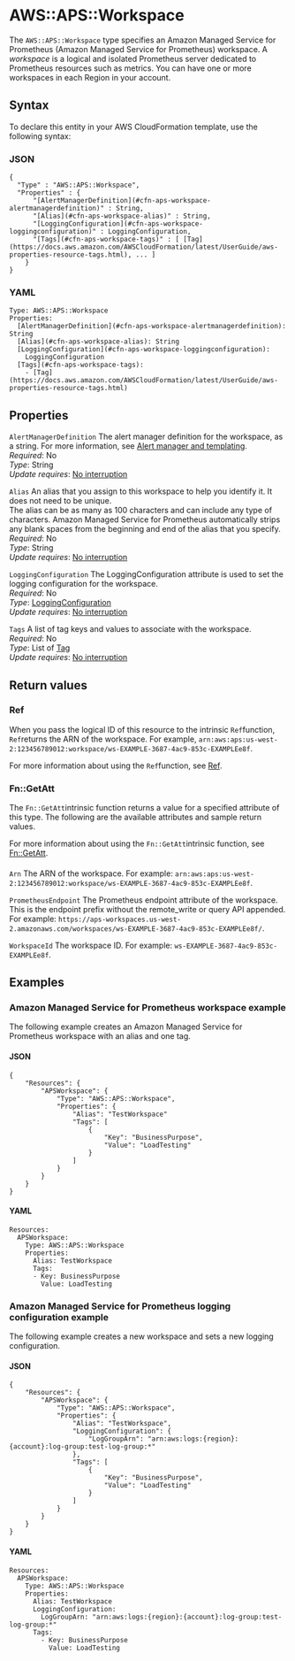 # AWS::APS::Workspace<a name="aws-resource-aps-workspace"></a>

The `AWS::APS::Workspace` type specifies an Amazon Managed Service for Prometheus \(Amazon Managed Service for Prometheus\) workspace\. A *workspace* is a logical and isolated Prometheus server dedicated to Prometheus resources such as metrics\. You can have one or more workspaces in each Region in your account\.

## Syntax<a name="aws-resource-aps-workspace-syntax"></a>

To declare this entity in your AWS CloudFormation template, use the following syntax:

### JSON<a name="aws-resource-aps-workspace-syntax.json"></a>

```
{
  "Type" : "AWS::APS::Workspace",
  "Properties" : {
      "[AlertManagerDefinition](#cfn-aps-workspace-alertmanagerdefinition)" : String,
      "[Alias](#cfn-aps-workspace-alias)" : String,
      "[LoggingConfiguration](#cfn-aps-workspace-loggingconfiguration)" : LoggingConfiguration,
      "[Tags](#cfn-aps-workspace-tags)" : [ [Tag](https://docs.aws.amazon.com/AWSCloudFormation/latest/UserGuide/aws-properties-resource-tags.html), ... ]
    }
}
```

### YAML<a name="aws-resource-aps-workspace-syntax.yaml"></a>

```
Type: AWS::APS::Workspace
Properties: 
  [AlertManagerDefinition](#cfn-aps-workspace-alertmanagerdefinition): String
  [Alias](#cfn-aps-workspace-alias): String
  [LoggingConfiguration](#cfn-aps-workspace-loggingconfiguration): 
    LoggingConfiguration
  [Tags](#cfn-aps-workspace-tags): 
    - [Tag](https://docs.aws.amazon.com/AWSCloudFormation/latest/UserGuide/aws-properties-resource-tags.html)
```

## Properties<a name="aws-resource-aps-workspace-properties"></a>

`AlertManagerDefinition`  <a name="cfn-aps-workspace-alertmanagerdefinition"></a>
The alert manager definition for the workspace, as a string\. For more information, see [ Alert manager and templating](https://docs.aws.amazon.com/prometheus/latest/userguide/AMP-alert-manager.html)\.  
*Required*: No  
*Type*: String  
*Update requires*: [No interruption](https://docs.aws.amazon.com/AWSCloudFormation/latest/UserGuide/using-cfn-updating-stacks-update-behaviors.html#update-no-interrupt)

`Alias`  <a name="cfn-aps-workspace-alias"></a>
An alias that you assign to this workspace to help you identify it\. It does not need to be unique\.  
 The alias can be as many as 100 characters and can include any type of characters\. Amazon Managed Service for Prometheus automatically strips any blank spaces from the beginning and end of the alias that you specify\.   
*Required*: No  
*Type*: String  
*Update requires*: [No interruption](https://docs.aws.amazon.com/AWSCloudFormation/latest/UserGuide/using-cfn-updating-stacks-update-behaviors.html#update-no-interrupt)

`LoggingConfiguration`  <a name="cfn-aps-workspace-loggingconfiguration"></a>
The LoggingConfiguration attribute is used to set the logging configuration for the workspace\.  
*Required*: No  
*Type*: [LoggingConfiguration](aws-properties-aps-workspace-loggingconfiguration.md)  
*Update requires*: [No interruption](https://docs.aws.amazon.com/AWSCloudFormation/latest/UserGuide/using-cfn-updating-stacks-update-behaviors.html#update-no-interrupt)

`Tags`  <a name="cfn-aps-workspace-tags"></a>
A list of tag keys and values to associate with the workspace\.   
*Required*: No  
*Type*: List of [Tag](https://docs.aws.amazon.com/AWSCloudFormation/latest/UserGuide/aws-properties-resource-tags.html)  
*Update requires*: [No interruption](https://docs.aws.amazon.com/AWSCloudFormation/latest/UserGuide/using-cfn-updating-stacks-update-behaviors.html#update-no-interrupt)

## Return values<a name="aws-resource-aps-workspace-return-values"></a>

### Ref<a name="aws-resource-aps-workspace-return-values-ref"></a>

When you pass the logical ID of this resource to the intrinsic `Ref`function, `Ref`returns the ARN of the workspace\. For example, `arn:aws:aps:us-west-2:123456789012:workspace/ws-EXAMPLE-3687-4ac9-853c-EXAMPLEe8f`\. 

For more information about using the `Ref`function, see [Ref](https://docs.aws.amazon.com/AWSCloudFormation/latest/UserGuide/intrinsic-function-reference-ref.html)\.

### Fn::GetAtt<a name="aws-resource-aps-workspace-return-values-fn--getatt"></a>

The `Fn::GetAtt`intrinsic function returns a value for a specified attribute of this type\. The following are the available attributes and sample return values\.

For more information about using the `Fn::GetAtt`intrinsic function, see [Fn::GetAtt](https://docs.aws.amazon.com/AWSCloudFormation/latest/UserGuide/intrinsic-function-reference-getatt.html)\.

#### <a name="aws-resource-aps-workspace-return-values-fn--getatt-fn--getatt"></a>

`Arn`  <a name="Arn-fn::getatt"></a>
The ARN of the workspace\. For example: `arn:aws:aps:us-west-2:123456789012:workspace/ws-EXAMPLE-3687-4ac9-853c-EXAMPLEe8f`\.

`PrometheusEndpoint`  <a name="PrometheusEndpoint-fn::getatt"></a>
The Prometheus endpoint attribute of the workspace\. This is the endpoint prefix without the remote\_write or query API appended\. For example: `https://aps-workspaces.us-west-2.amazonaws.com/workspaces/ws-EXAMPLE-3687-4ac9-853c-EXAMPLEe8f/`\.

`WorkspaceId`  <a name="WorkspaceId-fn::getatt"></a>
The workspace ID\. For example: `ws-EXAMPLE-3687-4ac9-853c-EXAMPLEe8f`\.

## Examples<a name="aws-resource-aps-workspace--examples"></a>

### Amazon Managed Service for Prometheus workspace example<a name="aws-resource-aps-workspace--examples--_workspace_example"></a>

The following example creates an Amazon Managed Service for Prometheus workspace with an alias and one tag\.

#### JSON<a name="aws-resource-aps-workspace--examples--_workspace_example--json"></a>

```
{
    "Resources": {
        "APSWorkspace": {
            "Type": "AWS::APS::Workspace",
            "Properties": {
                "Alias": "TestWorkspace"
                "Tags": [
                    {
                        "Key": "BusinessPurpose",
                        "Value": "LoadTesting"
                    }
                ]
            }
        }
    }
}
```

#### YAML<a name="aws-resource-aps-workspace--examples--_workspace_example--yaml"></a>

```
Resources:
  APSWorkspace:
    Type: AWS::APS::Workspace
    Properties:
      Alias: TestWorkspace
      Tags:
      - Key: BusinessPurpose
        Value: LoadTesting
```

### Amazon Managed Service for Prometheus logging configuration example<a name="aws-resource-aps-workspace--examples--_logging_configuration_example"></a>

The following example creates a new workspace and sets a new logging configuration\.

#### JSON<a name="aws-resource-aps-workspace--examples--_logging_configuration_example--json"></a>

```
{
    "Resources": {
        "APSWorkspace": {
            "Type": "AWS::APS::Workspace",
            "Properties": {
                "Alias": "TestWorkspace",
                "LoggingConfiguration": {
                    "LogGroupArn": "arn:aws:logs:{region}:{account}:log-group:test-log-group:*"
                },
                "Tags": [
                    {
                        "Key": "BusinessPurpose",
                        "Value": "LoadTesting"
                    }
                ]
            }
        }
    }
}
```

#### YAML<a name="aws-resource-aps-workspace--examples--_logging_configuration_example--yaml"></a>

```
Resources:
  APSWorkspace:
    Type: AWS::APS::Workspace
    Properties:
      Alias: TestWorkspace
      LoggingConfiguration:
        LogGroupArn: "arn:aws:logs:{region}:{account}:log-group:test-log-group:*"
      Tags:
        - Key: BusinessPurpose
          Value: LoadTesting
```